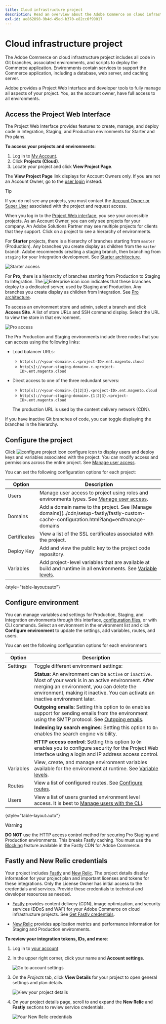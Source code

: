 ```yaml
---
title: Cloud infrastructure project
description: Read an overview about the Adobe Commerce on cloud infrastructure project interface and learn how to access the account settings.
exl-id: ae862898-9b4d-45ed-b370-e82cc6f99017
---
```

# Cloud infrastructure project

The Adobe Commerce on cloud infrastructure project includes all code in Git branches, associated environments, and scripts to deploy the Commerce application. Environments contain services to support the Commerce application, including a database, web server, and caching server.

Adobe provides a Project Web Interface and developer tools to fully manage all aspects of your project. You, as the account owner, have full access to all environments.

## Access the Project Web Interface

The Project Web Interface provides features to create, manage, and deploy code in Integration, Staging, and Production environments for Starter and Pro plans.

**To access your projects and environments**:

1. Log in to [My Account](https://account.magento.com/customer/account/login).
1. Click **Projects (Cloud)**.
1. Locate your project and click **View Project Page**.

The **View Project Page** link displays for Account Owners only. If you are not an Account Owner, go to the [user login](https://accounts.magento.cloud/user/) instead.

>[!TIP]
>
>If you do not see any projects, you must contact the [Account Owner or Super User](../project/user-access.md) associated with the project and request access.

When you log in to the [Project Web interface](https://accounts.magento.cloud/user/), you see your accessible projects. As an Account Owner, you can only see projects for your company. An Adobe Solutions Partner may see multiple projects for clients that they support. Click on a project to see a hierarchy of environments.

For **Starter** projects, there is a hierarchy of branches starting from `master` (Production). Any branches you create display as children from the `master` branch. Adobe recommends creating a staging branch, then branching from `staging` for your Integration development. See [Starter architecture](../architecture/starter-architecture.md).

![Starter access](../../assets/starter/project-access.png)

For **Pro**, there is a hierarchy of branches starting from Production to Staging to Integration. The ![Enterprise icon](../../assets/icon-deploy.png) icon indicates that these branches deploy to a dedicated server, used by Staging and Production. Any branches you create display as children from Integration. See [Pro architecture](../architecture/pro-architecture.md).

To access an environment store and admin, select a branch and click **Access Site**. A list of store URLs and SSH command display. Select the URL to view the store in that environment.

![Pro access](../../assets/pro-project-access.png)

The Pro Production and Staging environments include three nodes that you can access using the following links:

-  Load balancer URLs:

    -  `http[s]://<your-domain>.c.<project-ID>.ent.magento.cloud`
    -  `http[s]://<your-staging-domain>.c.<project-ID>.ent.magento.cloud`

-  Direct access to one of the three redundant servers:

    -  `http[s]://<your-domain>.{1|2|3}.<project-ID>.ent.magento.cloud`
    -  `http[s]://<your-staging-domain>.{1|2|3}.<project-ID>.ent.magento.cloud`

   The production URL is used by the content delivery network (CDN).

If you have inactive Git branches of code, you can toggle displaying the branches in the hierarchy.

## Configure the project

Click ![configure project icon](../../assets/icon-configure.png) configure icon to display users and deploy keys and variables associated with the project. You can modify access and permissions across the entire project. See [Manage user access](user-access.md).

You can set the following configuration options for each project:

| Option       | Description |
| ------------ | ----------- |
| Users        | Manage user access to project using roles and environments types. See [Manage user access](user-access.md). | 
| Domains      | Add a domain name to the project. See [Manage domains](../cdn/setup-fastly/fastly-custom-cache-configuration.html?lang=en#manage-domains|
| Certificates | View a list of the SSL certificates associated with the project. |
| Deploy Key   | Add and view the public key to the project code repository. |
| Variables    | Add project-level variables that are available at build and runtime in all environments. See [Variable levels](../environment/variable-levels.md). |

{style="table-layout:auto"}

## Configure environment

You can manage variables and settings for Production, Staging, and Integration environments through this interface, [configuration files](../environment/overview.md), or with CLI commands. Select an environment in the environment list and click **Configure environment** to update the settings, add variables, routes, and users.

You can set the following configuration options for each environment:

| Option     | Description |
| ---------- | ----------- |
| Settings   | Toggle different environment settings: |
|            | **Status**: An environment can be `active` or `inactive`. Most of your work is in an active environment. After merging an environment, you can delete the environment, making it inactive. You can activate an inactive environment later. |
|            | **Outgoing emails**: Setting this option to `On` enables support for sending emails from the environment using the SMTP protocol. See [Outgoing emails](outgoing-emails.md). |
|            | **Indexing by search engines**: Setting this option to `On` enables the search engine visibility. |
|            | **HTTP access control**: Setting this option to `On` enables you to configure security for the Project Web Interface using a login and IP address access control. |
| Variables  | View, create, and manage environment variables available for the environment at runtime. See [Variable levels](../environment/variable-levels.md). |
| Routes     | View a list of configured routes. See [Configure routes](../routes/routes-yaml.md). |
| Users      | View a list of users granted environment level access. It is best to [Manage users with the CLI](user-access.md#manage-users-with-the-cli). |

{style="table-layout:auto"}

>[!WARNING]
>
>**DO NOT** use the HTTP access control method for securing Pro Staging and Production environments. This breaks Fastly caching. You must use the [Blocking](../cdn/fastly-vcl-blocking.md) feature available in the Fastly CDN for Adobe Commerce.

## Fastly and New Relic credentials

Your project includes [Fastly](../cdn/fastly.md) and [New Relic](../monitor/new-relic.md). The project details display information for your project plan and important licenses and tokens for these integrations. Only the License Owner has initial access to the credentials and services. Provide these credentials to technical and developer resources as needed.

-  [Fastly](https://www.fastly.com/) provides content delivery (CDN), image optimization, and security services (DDoS and WAF) for your Adobe Commerce on cloud infrastructure projects. See [Get Fastly credentials](../cdn/fastly-configuration.md#get-fastly-credentials).

-  [New Relic](../monitor/new-relic.md) provides application metrics and performance information for Staging and Production environments.

**To review your integration tokens, IDs, and more**:

1. Log in to [your account](https://accounts.magento.cloud/user/)

1. In the upper right corner, click your name and **Account settings**.

   ![Go to account settings](../../assets/ui-account-settings.png)

1. On the _Projects_ tab, click **View Details** for your project to open general settings and plan details.

   ![View your project details](../../assets/ui-view-details.png)

1. On your project details page, scroll to and expand the **New Relic** and **Fastly** sections to review service credentials.

   ![Your New Relic credentials](../../assets/ui-service-details.png)
